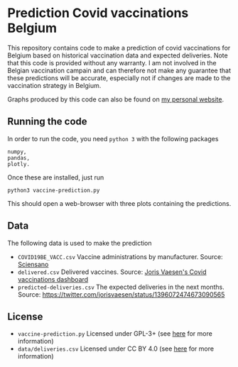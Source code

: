 # Prediction Covid vaccinations Belgium
This repository contains code to make a prediction of covid vaccinations for Belgium based on historical vaccination data
and expected deliveries. Note that this code is provided without any warranty. I am not involved in the Belgian vaccination campain and can therefore not make any guarantee 
that these predictions will be accurate, especially not if changes are made to the vaccination strategy in Belgium.

Graphs produced by this code can also be found on [my personal website](https://tobedeprez.be/vaccination.html).

## Running the code
In order to run the code, you need `python 3` with the following packages
```
numpy,
pandas,
plotly.
```
Once these are installed, just run
```
python3 vaccine-prediction.py
```
This should open a web-browser with three plots containing the predictions.

## Data
The following data is used to make the prediction
* `COVID19BE_VACC.csv` Vaccine administrations by manufacturer. Source: [Sciensano](https://epistat.wiv-isp.be/covid/)
* `delivered.csv` Delivered vaccines. Source: [Joris Vaesen's Covid vaccinations dashboard](https://covid-vaccinatie.be/api)
* `predicted-deliveries.csv` The expected deliveries in the next months. Source: https://twitter.com/jorisvaesen/status/1396072474673090565

## License
* `vaccine-prediction.py` Licensed under GPL-3+ (see [here](https://www.gnu.org/licenses/gpl-3.0.html) for more information)
* `data/deliveries.csv` Licensed under CC BY 4.0 (see [here](https://creativecommons.org/licenses/by/4.0/) for more information)
